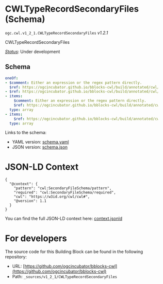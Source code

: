 
# CWLTypeRecordSecondaryFiles (Schema)

`ogc.cwl.v1_2_1.CWLTypeRecordSecondaryFiles` *v1.2.1*

CWLTypeRecordSecondaryFiles

[*Status*](http://www.opengis.net/def/status): Under development

## Schema

```yaml
oneOf:
- $comment: Either an expression or the regex pattern directly.
  $ref: https://ogcincubator.github.io/bblocks-cwl/build/annotated/cwl/v1_2_1/CWLExpression/schema.yaml
- $ref: https://ogcincubator.github.io/bblocks-cwl/build/annotated/cwl/v1_2_1/CWLTypeRecordSecondaryFileSchema/schema.yaml
- items:
    $comment: Either an expression or the regex pattern directly.
    $ref: https://ogcincubator.github.io/bblocks-cwl/build/annotated/cwl/v1_2_1/CWLExpression/schema.yaml
  type: array
- items:
    $ref: https://ogcincubator.github.io/bblocks-cwl/build/annotated/cwl/v1_2_1/CWLTypeRecordSecondaryFileSchema/schema.yaml
  type: array

```

Links to the schema:

* YAML version: [schema.yaml](https://ogcincubator.github.io/bblocks-cwl/build/annotated/cwl/v1_2_1/CWLTypeRecordSecondaryFiles/schema.json)
* JSON version: [schema.json](https://ogcincubator.github.io/bblocks-cwl/build/annotated/cwl/v1_2_1/CWLTypeRecordSecondaryFiles/schema.yaml)


# JSON-LD Context

```jsonld
{
  "@context": {
    "pattern": "cwl:SecondaryFileSchema/pattern",
    "required": "cwl:SecondaryFileSchema/required",
    "cwl": "https://w3id.org/cwl/cwl#",
    "@version": 1.1
  }
}
```

You can find the full JSON-LD context here:
[context.jsonld](https://ogcincubator.github.io/bblocks-cwl/build/annotated/cwl/v1_2_1/CWLTypeRecordSecondaryFiles/context.jsonld)


# For developers

The source code for this Building Block can be found in the following repository:

* URL: [https://github.com/ogcincubator/bblocks-cwl](https://github.com/ogcincubator/bblocks-cwl)
* Path: `_sources/v1_2_1/CWLTypeRecordSecondaryFiles`

